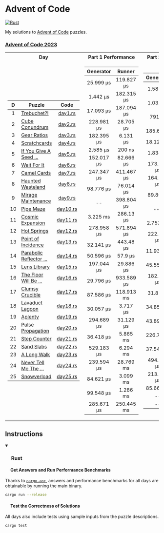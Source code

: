 # Advent of Code

<p>
  <a href="https://github.com/Famoto/AdventOfCode2023/actions/workflows/rust.yml">   <img alt="Rust"   src="https://github.com/Famoto/AdventOfCode2023/actions/workflows/rust.yml/badge.svg"></a>
</p>

My solutions to [Advent of Code](https://adventofcode.com) puzzles.

### [Advent of Code 2023](https://adventofcode.com/2023)

<table>
<tr><th>Day</th><th>Part 1 Performance</th><th>Part 2 Performance</th></tr>
<tr><td>

| D  | Puzzle                                                          |             Code              |
|:--:|-----------------------------------------------------------------|:-----------------------------:|
| 1  | [Trebuchet?!](https://adventofcode.com/2023/day/1)              |    [day1.rs](src/day1.rs)     |
| 2  | [Cube Conundrum](https://adventofcode.com/2023/day/2)           |    [day2.rs](src/day2.rs)     |
| 3  | [Gear Ratios](https://adventofcode.com/2023/day/3)              |    [day3.rs](src/day3.rs)     |
| 4  | [Scratchcards](https://adventofcode.com/2023/day/4)             |    [day4.rs](src/day4.rs)     |
| 5  | [If You Give A Seed ...](https://adventofcode.com/2023/day/5)   |    [day5.rs](src/day5.rs)     |
| 6  | [Wait For It](https://adventofcode.com/2023/day/6)              |    [day6.rs](src/day6.rs)     |
| 7  | [Camel Cards](https://adventofcode.com/2023/day/7)              |    [day7.rs](src/day7.rs)     |
| 8  | [Haunted Wasteland](https://adventofcode.com/2023/day/8)        |    [day8.rs](src/day8.rs)     |
| 9  | [Mirage Maintenance](https://adventofcode.com/2023/day/9)       |    [day9.rs](src/day9.rs)     |
| 10 | [Pipe Maze](https://adventofcode.com/2023/day/10)               |   [day10.rs](src/day10.rs)    |
| 11 | [Cosmic Expansion](https://adventofcode.com/2023/day/11)        |   [day11.rs](src/day11.rs)    |
| 12 | [Hot Springs](https://adventofcode.com/2023/day/12)             |   [day12.rs](src/day12.rs)    |
| 13 | [Point of Incidence](https://adventofcode.com/2023/day/13)      |   [day13.rs](src/day13.rs)    |
| 14 | [Parabolic Reflector ...](https://adventofcode.com/2023/day/14) |   [day14.rs](src/day14.rs)    |
| 15 | [Lens Library](https://adventofcode.com/2023/day/15)            |   [day15.rs](src/day15.rs)    |
| 16 | [The Floor Will Be ...](https://adventofcode.com/2023/day/16)   |   [day16.rs](src/day16.rs)    |
| 17 | [Clumsy Crucible](https://adventofcode.com/2023/day/17)         |   [day17.rs](src/day17.rs)    |
| 18 | [Lavaduct Lagoon](https://adventofcode.com/2023/day/18)         |   [day18.rs](src/day18.rs)    |
| 19 | [Aplenty](https://adventofcode.com/2023/day/19)                 |   [day19.rs](src/day19.rs)    |
| 20 | [Pulse Propagation](https://adventofcode.com/2023/day/20)       |   [day20.rs](src/day20.rs)    |
| 21 | [Step Counter](https://adventofcode.com/2023/day/21)            |   [day21.rs](src/day21.rs)    |
| 22 | [Sand Slabs](https://adventofcode.com/2023/day/22)              |   [day22.rs](src/day22.rs)    |
| 23 | [A Long Walk](https://adventofcode.com/2023/day/23)             |   [day23.rs](src/day23.rs)    |
| 24 | [Never Tell Me The ...](https://adventofcode.com/2023/day/24)   |   [day24.rs](src/day24.rs)    |
| 25 | [Snowverload](https://adventofcode.com/2023/day/25)             |   [day25.rs](src/day25.rs)    |

</td><td>

| Generator  |   Runner   |
|:----------:|:----------:|
| 25.999 µs  | 119.827 µs |
|  1.442 µs  | 182.315 µs |
| 17.093 µs  | 187.094 µs |
| 228.981 µs | 28.705 µs  |
| 182.395 µs |  6.131 µs  |
|  2.585 µs  |   200 ns   |
| 152.017 µs | 82.666 µs  |
| 247.347 µs | 411.467 µs |
| 98.776 µs  | 76.014 µs  |
|     --     | 398.804 µs |
|  3.225 ms  | 286.13 µs  |
| 278.958 µs | 571.894 µs |
| 32.141 µs  | 443.48 µs  |
| 50.596 µs  |  57.9 µs   |
| 197.044 µs | 29.886 µs  |
| 29.796 µs  | 933.589 µs |
| 87.586 µs  | 118.913 ms |
| 30.057 µs  |  3.717 µs  |
| 294.689 µs | 31.129 µs  |
| 36.418 µs  |  5.865 ms  |
| 529.183 µs |  6.294 ms  |
| 239.594 µs | 28.769 ms  |
| 84.621 µs  |  3.099 ms  |
| 99.548 µs  |  1.286 ms  |
| 285.671 µs | 250.445 ms |

</td><td>

| Generator  |   Runner   |
|:----------:|:----------:|
|  1.583 µs  |  1.228 ms  |
|  1.032 µs  | 170.803 µs |
|   791 ns   | 113.365 µs |
| 185.64 µs  | 904.499 ms |
| 18.124 µs  |  3.927 s   |
|  1.834 µs  |  2.573 ms  |
| 173.628 µs | 72.858 µs  |
| 164.029 µs | 4.0248 ms  |
|  89.86 µs  | 77.827 µs  |
|    ---     | 242.098 µs |
|  2.757 ms  |  747.4 µs  |
| 222.531 µs | 11.155 ms  |
| 11.932 µs  | 447.047 µs |
| 45.556 µs  | 34.806 ms  |
| 182.315 µs | 152.088 µs |
|  31.81 µs  | 28.286 ms  |
| 34.856 µs  | 381.866 ms |
| 43.894 µs  |  2.985 µs  |
| 226.78 µs  | 70.493 µs  |
| 37.541 µs  | 25.834 ms  |
| 494.737 µs | 80.081 ms  |
| 213.935 µs | 43.042 ms  |
| 85.662 µs  |  3.349 s   |
|     --     |     --     |
|     --     |     --     |

</td></tr>
</table>

## Instructions

<details open>
<summary><h3><a href="#-rust"><img src="https://rustacean.net/assets/rustacean-flat-noshadow.svg" width="16" height="16"></a> Rust</h3></summary>

#### <a href="#-test-the-correctness-of-solutions"><img src="https://www.svgrepo.com/show/271355/rocket-ship-rocket.svg" width="14" height="14"></a> Get Answers and Run Performance Benchmarks

Thanks to [`cargo-aoc`](https://github.com/gobanos/cargo-aoc), answers and performance benchmarks for all days are
obtainable by running the main binary.

```bash
cargo run --release
```

#### <a href="#-test-the-correctness-of-solutions"><img src="https://www.svgrepo.com/show/269868/lab.svg" width="14" height="14"></a> Test the Correctness of Solutions

All days also include tests using sample inputs from the puzzle descriptions.

```bash
cargo test
```

</details>
